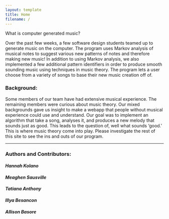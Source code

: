 ```yaml
---
layout: template
title: Home
filename: /
---
```

What is computer generated music?

Over the past few weeks, a few software design students teamed up to generate music on the computer. The program uses Markov analysis of musical notes to suggest various new patterns of notes and therefore making new music! In addition to using Markov analysis, we also implemented a few additional pattern identifiers in order to produce smooth sounding music using techniques in music theory. The program lets a user choose from a variety of songs to base their new music creation off of.


### Background:

Some members of our team have had extensive musical experience. The remaining members were curious about music theory. Our mixed backgrounds gave us insight to make a webapp that people without musical experience could use and understand. Our goal was to implement an algorithm that take a song, analyses it, and produces a new melody that sounds just as good. This leads to the question of, well what sounds ‘good.’ This is where music theory come into play. 
Please investigate the rest of this site to see the ins and outs of our program.

*****

### Authors and Contributors:

  #### _Hannah Kolano_
  #### _Meaghen Sausville_
  #### _Tatiana Anthony_
  #### _Illya Besancon_
  #### _Allison Basore_

